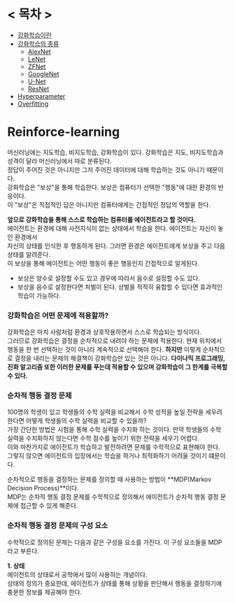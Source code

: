 # < 목차 >
+ [강화학습이란](#Reinforce-learning)
+ [강화학습의 종류](#CNN-종류)  
  - [AlexNet](#AlexNet)
  - [LeNet](#LeNet)
  - [ZFNet](#ZFNet)
  - [GoogleNet](#GoogleNet)
  - [U-Net](#U-Net)
  - [ResNet](#ResNet)
+ [Hyperparameter](#Hyperparameter)
+ [Overfitting](#Overfitting)

# Reinforce-learning
머신러닝에는 지도학습, 비지도학습, 강화학습이 있다. 강화학습은 지도, 비지도학습과 성격이 달라 머신러닝에서 따로 분류된다.  
정답이 주어진 것은 아니지만 그저 주어진 데이터에 대해 학습하는 것도 아니기 때문이다.  
강화학습은 "보상"을 통해 학습한다. 보상은 컴퓨터가 선택한 "행동"에 대한 환경의 반응이다.  
이 "보상"은 직접적인 답은 아니지만 컴퓨터에게는 간접적인 정답의 역할을 한다.  

**앞으로 강화학습을 통해 스스로 학습하는 컴퓨터를 에이전트라고 할 것이다.**  
에이전트는 환경에 대해 사전지식이 없는 상태에서 학습을 한다. 에이전트는 자신이 놓인 환경에서  
자신의 상태를 인식한 후 행동하게 된다. 그러면 환경은 에이전트에게 보상을 주고 다음 상태를 알려준다.  
이 보상을 통해 에이전트는 어떤 행동이 좋은 행동인지 간접적으로 알게된다. 
- 보상은 양수로 설정할 수도 있고 경우에 따라서 음수로 설정할 수도 있다.  
- 보상을 음수로 설정한다면 처벌이 된다.  상벌을 적적히 융합할 수 있다면 효과적인 학습이 가능하다.  

### 강화학습은 어떤 문제에 적용할까?
강화학습은 마치 사람처럼 환경과 상호작용하면서 스스로 학습되는 방식이다.  
그러므로 강화학습은 결정을 순차적으로 내려야 하는 문제에 적용한다.
현재 위치에서 행동을 한 번 선택하는 것이 아니라 계속적으로 선택해야 한다.
**하지만** 이렇게 순차적으로 결정을 내리는 문제의 해결책이 강화학습만 있는 것은 아니다.
**다이나믹 프로그래밍, 진화 알고리즘 또한 이러한 문제를 푸는데 적용할 수 있으며 강화학습이 그 한계를 극복할 수 있다.**  

### 순차적 행동 결정 문제 
100명의 학생이 있고 학생들의 수학 실력을 비교해서 수학 성적을 높일 전략을 세우려 한다면 어떻게 학생들의 수학 실력을 비교할 수 있을까?  
가장 간단한 방법은 시험을 통해 수학 실력을 수치화 하는 것이다. 만약 학생들의 수학 실력을 수치화하지 않는다면 수학 점수를 높이기 위한 전략을 세우기 어렵다.  
이와 마찬가지로 에이전트가 학습하고 발전하려면 문제를 수학적으로 표현해야 한다.   
그렇지 않으면 에이전트의 입장에서는 학습을 하거나 최적화하기 어려울 것이기 떄문이다.  

순차적으로 행동을 결정하는 문제를 정의할 때 사용하는 방법이 **MDP(Markov Decision Process)**이다.  
MDP는 순차적 행동 결정 문제를 수학적으로 정의해서 에이전트가 순차적 행동 결정 문제에 접근할 수 있게 해준다.

### 순차적 행동 결정 문제의 구성 요소
수학적으로 정의된 문제는 다음과 같은 구성을 요소를 가진다. 이 구성 요소들을 MDP라고 부른다.  

**1. 상태**  
에이전트의 상태로서 공학에서 많이 사용하는 개념이다.  
상태의 정의가 중요한데, 에이전트가 상태를 통해 상황을 판단해서 행동을 결정하기에 충분한 정보를 제공해야 한다.  
